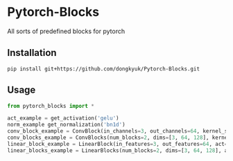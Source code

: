 # Pytorch-Blocks
All sorts of predefined blocks for pytorch

## Installation
```pip install git+https://github.com/dongkyuk/Pytorch-Blocks.git```

## Usage

```python
from pytorch_blocks import *

act_example = get_activation('gelu')
norm_example get_normalization('bn1d')
conv_block_example = ConvBlock(in_channels=3, out_channels=64, kernel_size=3, stride=1, padding=1, act='relu', norm='bn2d')
conv_blocks_example = ConvBlocks(num_blocks=2, dims=[3, 64, 128], kernel_size=3, stride=1, padding=1, act='relu', norm='bn2d')
linear_block_example = LinearBlock(in_features=3, out_features=64, act='relu', norm='bn1d')
linear_blocks_example = LinearBlocks(num_blocks=2, dims=[3, 64, 128], act='relu', norm='bn1d')
```

